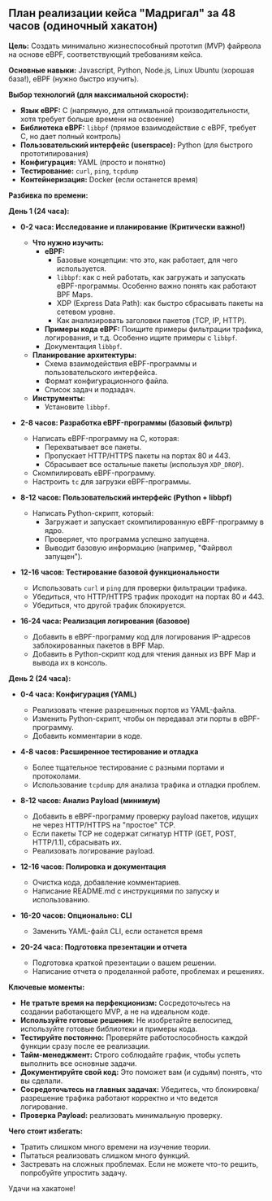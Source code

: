 ## План реализации кейса "Мадригал" за 48 часов (одиночный хакатон)

**Цель:** Создать минимально жизнеспособный прототип (MVP) файрвола на основе eBPF, соответствующий требованиям кейса.

**Основные навыки:** Javascript, Python, Node.js, Linux Ubuntu (хорошая база!), eBPF (нужно быстро изучить).

**Выбор технологий (для максимальной скорости):**

*   **Язык eBPF:** C (напрямую, для оптимальной производительности, хотя требует больше времени на освоение)
*   **Библиотека eBPF:** `libbpf` (прямое взаимодействие с eBPF, требует C, но дает полный контроль)
*   **Пользовательский интерфейс (userspace):** Python (для быстрого прототипирования)
*   **Конфигурация:** YAML (просто и понятно)
*   **Тестирование:** `curl`, `ping`, `tcpdump`
*   **Контейнеризация:** Docker (если останется время)

**Разбивка по времени:**

**День 1 (24 часа):**

*   **0-2 часа: Исследование и планирование (Критически важно!)**
    *   **Что нужно изучить:**
        *   **eBPF:**
            *   Базовые концепции: что это, как работает, для чего используется.
            *   `libbpf`: как с ней работать, как загружать и запускать eBPF-программы.  Особенно важно понять как работают BPF Maps.
            *   XDP (Express Data Path): как быстро сбрасывать пакеты на сетевом уровне.
            *   Как анализировать заголовки пакетов (TCP, IP, HTTP).
        *   **Примеры кода eBPF:**  Поищите примеры фильтрации трафика, логирования, и т.д.  Особенно ищите примеры с `libbpf`.
        *   Документация `libbpf`.
    *   **Планирование архитектуры:**
        *   Схема взаимодействия eBPF-программы и пользовательского интерфейса.
        *   Формат конфигурационного файла.
        *   Список задач и подзадач.
    *   **Инструменты:**
        *   Установите `libbpf`.

*   **2-8 часов: Разработка eBPF-программы (базовый фильтр)**
    *   Написать eBPF-программу на C, которая:
        *   Перехватывает все пакеты.
        *   Пропускает HTTP/HTTPS пакеты на портах 80 и 443.
        *   Сбрасывает все остальные пакеты (используя `XDP_DROP`).
    *   Скомпилировать eBPF-программу.
    *   Настроить `tc` для загрузки eBPF-программы.

*   **8-12 часов: Пользовательский интерфейс (Python + libbpf)**
    *   Написать Python-скрипт, который:
        *   Загружает и запускает скомпилированную eBPF-программу в ядро.
        *   Проверяет, что программа успешно запущена.
        *   Выводит базовую информацию (например, "Файрвол запущен").

*   **12-16 часов: Тестирование базовой функциональности**
    *   Использовать `curl` и `ping` для проверки фильтрации трафика.
    *   Убедиться, что HTTP/HTTPS трафик проходит на портах 80 и 443.
    *   Убедиться, что другой трафик блокируется.

*   **16-24 часа: Реализация логирования (базовое)**
    *   Добавить в eBPF-программу код для логирования IP-адресов заблокированных пакетов в BPF Map.
    *   Добавить в Python-скрипт код для чтения данных из BPF Map и вывода их в консоль.

**День 2 (24 часа):**

*   **0-4 часа: Конфигурация (YAML)**
    *   Реализовать чтение разрешенных портов из YAML-файла.
    *   Изменить Python-скрипт, чтобы он передавал эти порты в eBPF-программу.
    *   Добавить комментарии в коде.

*   **4-8 часов: Расширенное тестирование и отладка**
    *   Более тщательное тестирование с разными портами и протоколами.
    *   Использование `tcpdump` для анализа трафика и отладки проблем.

*   **8-12 часов: Анализ Payload (минимум)**
    *   Добавить в eBPF-программу проверку payload пакетов, идущих не через HTTP/HTTPS на "простое" TCP.
    *   Если пакеты TCP не содержат сигнатур HTTP (GET, POST, HTTP/1.1), сбрасывать их.
    *   Реализовать логирование payload.

*   **12-16 часов: Полировка и документация**
    *   Очистка кода, добавление комментариев.
    *   Написание README.md с инструкциями по запуску и использованию.

*   **16-20 часов: Опционально: CLI**
    *   Заменить YAML-файл CLI, если останется время

*   **20-24 часа: Подготовка презентации и отчета**
    *   Подготовка краткой презентации о вашем решении.
    *   Написание отчета о проделанной работе, проблемах и решениях.
    
**Ключевые моменты:**

*   **Не тратьте время на перфекционизм:** Сосредоточьтесь на создании работающего MVP, а не на идеальном коде.
*   **Используйте готовые решения:** Не изобретайте велосипед, используйте готовые библиотеки и примеры кода.
*   **Тестируйте постоянно:** Проверяйте работоспособность каждой функции сразу после ее реализации.
*   **Тайм-менеджмент:** Строго соблюдайте график, чтобы успеть выполнить все основные задачи.
*   **Документируйте свой код:** Это поможет вам (и судьям) понять, что вы сделали.
*   **Сосредоточьтесь на главных задачах:** Убедитесь, что блокировка/разрешение трафика работают корректно и что ведется логирование.
*   **Проверка Payload:** реализовать минимальную проверку.

**Чего стоит избегать:**

*   Тратить слишком много времени на изучение теории.
*   Пытаться реализовать слишком много функций.
*   Застревать на сложных проблемах.  Если не можете что-то решить, попробуйте упростить задачу.

Удачи на хакатоне!
